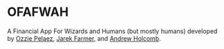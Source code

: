 # OFAFWAH

A Financial App For Wizards and Humans (but mostly humans) developed by [Ozzie Pelaez](https://github.com/ozpelaez), [Jarek Farmer](https://github.com/Maddlib), and [Andrew Holcomb](https://github.com/andrewmholcomb).